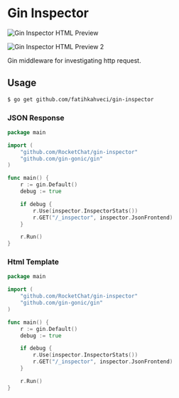 # Gin Inspector

![Gin Inspector HTML Preview](https://raw.githubusercontent.com/fatihkahveci/gin-inspector/master/preview-html.png)

![Gin Inspector HTML Preview 2](https://raw.githubusercontent.com/fatihkahveci/gin-inspector/master/preview-html-2.jpg)

Gin middleware for investigating http request.

## Usage


```sh
$ go get github.com/fatihkahveci/gin-inspector
```

### JSON Response

```Go
package main

import (
	"github.com/RocketChat/gin-inspector"
	"github.com/gin-gonic/gin"
)

func main() {
	r := gin.Default()
	debug := true

	if debug {
		r.Use(inspector.InspectorStats())
		r.GET("/_inspector", inspector.JsonFrontend)
	}

	r.Run()
}
```

### Html Template

```Go
package main

import (
	"github.com/RocketChat/gin-inspector"
	"github.com/gin-gonic/gin"
)

func main() {
	r := gin.Default()
	debug := true

	if debug {
		r.Use(inspector.InspectorStats())
		r.GET("/_inspector", inspector.JsonFrontend)
	}

	r.Run()
}

```